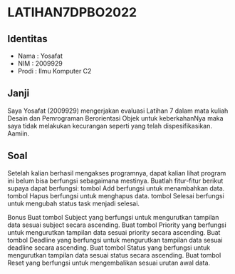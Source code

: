 # LATIHAN7DPBO2022
## Identitas
- Nama : Yosafat
- NIM  : 2009929
- Prodi : Ilmu Komputer C2

## Janji
Saya Yosafat (2009929) mengerjakan evaluasi Latihan 7 dalam mata kuliah Desain dan Pemrograman Berorientasi Objek untuk keberkahanNya maka saya tidak melakukan kecurangan seperti yang telah dispesifikasikan. Aamiin.

## Soal

Setelah kalian berhasil mengakses programnya, dapat kalian lihat program ini belum bisa berfungsi sebagaimana mestinya. Buatlah fitur-fitur berikut supaya dapat berfungsi:
tombol Add berfungsi untuk menambahkan data.
tombol Hapus berfungsi untuk menghapus data.
tombol Selesai berfungsi untuk mengubah status task menjadi selesai.

Bonus
Buat tombol Subject yang berfungsi untuk mengurutkan tampilan data sesuai subject secara ascending.
Buat tombol Priority yang berfungsi untuk mengurutkan tampilan data sesuai priority secara ascending.
Buat tombol Deadline yang berfungsi untuk mengurutkan tampilan data sesuai deadline secara ascending.
Buat tombol Status yang berfungsi untuk mengurutkan tampilan data sesuai status secara ascending.
Buat tombol Reset yang berfungsi untuk mengembalikan sesuai urutan awal data.
